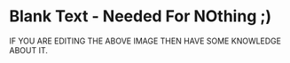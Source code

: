 # Blank Text - Needed For NOthing ;)
IF YOU ARE EDITING THE ABOVE IMAGE THEN HAVE SOME KNOWLEDGE ABOUT IT.
